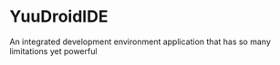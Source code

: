 # YuuDroidIDE
An integrated development environment application that has so many limitations yet powerful
